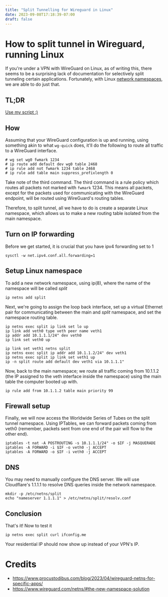 ```yaml
---
title: "Split Tunnelling for Wireguard in Linux"
date: 2023-09-08T17:18:39-07:00
draft: false
---
```


# How to split tunnel in Wireguard, running Linux

If you're under a VPN with WireGuard on Linux, as of writing this, there seems to be a surprising lack of documentation for selectively split tunneling certain applications. Fortunately, with Linux [network namespaces](https://en.wikipedia.org/wiki/Cgroups), we are able to do just that.

## TL;DR
[Use my script :)](https://github.com/yanghuaxuan/stun)

## How
Assuming that your WireGuard configuration is up and running, using something akin to what `wg-quick` does, it'll do the following to route all traffic to a WireGuard interface.
```
# wg set wg0 fwmark 1234
# ip route add default dev wg0 table 2468
# ip rule add not fwmark 1234 table 2468
# ip rule add table main suppress_prefixlength 0
```
Take note of the third command. The third command is a rule policy which routes all packets not marked with `fwmark` 1234. This means all packets, except for the packets used for communicating with the WireGuard endpoint, will be routed using WireGuard's routing tables.

Therefore, to split tunnel, all we have to do is create a separate Linux namespace, which allows us to make a new routing table isolated from the main namespace.

## Turn on IP forwarding
Before we get started, it is crucial that you have ipv4 forwarding set to 1
```
sysctl -w net.ipv4.conf.all.forwarding=1
```

## Setup Linux namespace
To add a new network namespace, using ip(8), where the name of the namespace will be called *split*
```
ip netns add split
```

Next, we're going to assign the loop back interface, set up a virtual Ethernet pair for communicating between the main and *split* namespace, and set the namespace routing table.
```
ip netns exec split ip link set lo up
ip link add veth0 type veth peer name veth1
ip addr add 10.1.1.1/24" dev veth0
ip link set veth0 up

ip link set veth1 netns split
ip netns exec split ip addr add 10.1.1.2/24" dev veth1
ip netns exec split ip link set veth1 up
ip -n split route add default dev veth1 via 10.1.1.1"
```

Now, back to the main namespace; we route all traffic coming from 10.1.1.2 (the IP assigned to the veth interface inside the namespace) using the main table the computer booted up with.
```
ip rule add from 10.1.1.2 table main priority 99
```

## Firewall setup
Finally, we will now access the Worldwide Series of Tubes on the split tunnel namespace. Using IPTables, we can forward packets coming from veth0 (remember, packets sent from one end of the pair will flow to the other end).
```
iptables -t nat -A POSTROUTING -s 10.1.1.1/24" -o $IF -j MASQUERADE
iptables -A FORWARD -i $IF -o veth0 -j ACCEPT
iptables -A FORWARD -o $IF -i veth0 -j ACCEPT
```
## DNS
You may need to manually configure the DNS server. We will use Cloudflare's 1.1.1.1 to resolve DNS queries inside the network namespace.
```
mkdir -p /etc/netns/split
echo "nameserver 1.1.1.1" > /etc/netns/split/resolv.conf
```

## Conclusion
That's it! Now to test it
```
ip netns exec split curl ifconfig.me
```
Your residential IP should now show up instead of your VPN's IP.

# Credits
- https://www.procustodibus.com/blog/2023/04/wireguard-netns-for-specific-apps/
- https://www.wireguard.com/netns/#the-new-namespace-solution
